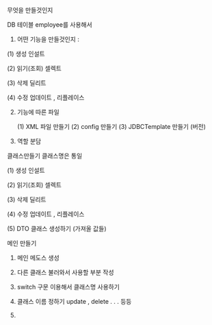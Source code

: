 무엇을 만들것인지  

DB 테이블 employee를 사용해서  




1.  어떤 기능을 만들것인지  :

(1) 생성    	   인설트

(2) 읽기(조회)   셀렉트 

(3) 삭제     	   딜리트

(4) 수정          업데이트 , 리플레이스 


2.  기능에 따른 파일

	(1)  XML 파일 만들기 
	(2)  config     만들기 
	(3)  JDBCTemplate 만들기 (버전) 

3. 역할 분담 

  클래스만들기
  클래스명은 통일

(1) 생성    	   인설트

(2) 읽기(조회)   셀렉트 

(3) 삭제     	   딜리트

(4) 수정          업데이트 , 리플레이스 

(5) DTO  클래스 생성하기  (가져올 값들) 


메인 만들기 


 1. 메인 메도스 생성 

 2. 다른 클래스 불러와서 사용할 부분 작성 

 3. switch 구문 이용해서  클래스명 사용하기 

 4. 클래스 이름 정하기 update , delete . . . 등등

 5. 
